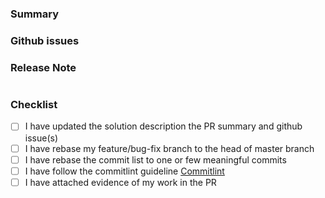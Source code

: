 <!-- Thank you for contributing a pull request! -->
### Summary


### Github issues
<!--
If this pull request addresses an feature requests/bugs, please link the relevant GitHub issue-->

### Release Note
<!--
If no release notes are required, just write "NONE" in the release-note block below.
If yes, a release note is required:
Enter your past-tense release note in the block below.
-->
```release-note
```

### Checklist

- [ ] I have updated the solution description the PR summary and github issue(s)
- [ ] I have rebase my feature/bug-fix branch to the head of master branch
- [ ] I have rebase the commit list to one or few meaningful commits
- [ ] I have follow the commitlint guideline [Commitlint](https://commitlint.js.org/#/concepts-commit-conventions)
- [ ] I have attached evidence of my work in the PR

